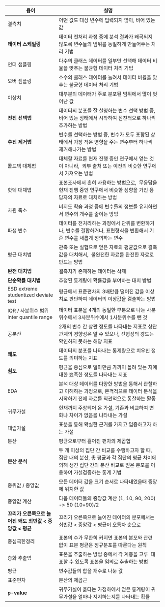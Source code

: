 | 용어 | 설명 |
| --- | --- |
| 결측치 | 어떤 값도 대상 변수에 입력되지 않아, 비어 있는 값 |
| **데이터 스케일링** | 데이터 전처리 과정 중에 분석 결과가 왜곡되지 않도록 변수들의 범위를 동일하게 만들어주는 처리 기법 |
| 언더 샘플링 | 다수의 클래스 데이터를 일부만 선택해 데이터 비율을 맞추는 불균형 데이터 처리 기법 |
| 오버 샘플링 | 소수의 클래스 데이터를 늘려서 데이터 비율을 맞추는 불균형 데이터 처리 기법 |
| 이상치 | 대부분의 데이터가 주로 분포된 범위에서 많이 벗어난 값 |
| **전진 선택법** | 데이터의 분포를 잘 설명하는 변수 선택 방법 중,   비어 있는 상태에서 시작하여 점진적으로 하나씩 추가하는 방법 |
| **후진 제거법** | 변수를 선택하는 방법 중,   변수가 모두 포함된 상태에서 가장 적은 영향을 주는 변수부터 하나씩 제거해나가는 방법 |
| 콜드덱 대체법 | 대체할 자료를 현재 진행 중인 연구에서 얻는 것이 아니라,    외부 출처 또는 이전의 비슷한 연구에서 가져오는 방법 |
| 핫덱 대체법 | 표본조사에서 흔히 사용하는 방법으로,    무응답을 현재 진행 중인 연구에서 비슷한 성향을 가진 응답자의 자료로 대치하는 방법 |
| 차원 축소 | 비지도 학습 과정 중에 변수들의 정보를 유지하면서 변수의 개수를 줄이는 방법 |
| 파생 변수 | 데이터를 전처리하는 과정에서 단위를 변환하거나, 변수를 결합하거나, 표현형식을 변환해서   기준 변수를 새롭게 정의하는 변수 |
| 평균 대치법 | 관측 또는 실험으로 얻은 자료의 평균값으로 결측값을 대치해서,    불완전한 자료를 완전한 자료로 만드는 방법 |
| **완전 대치법** | 결측치가 존재하는 데이터는 삭제 |
| **단순확률 대치법** | 추정된 통계량에 확률값을 부여하는 대치 방법 |
| ESD   extreme studentized   deviate test | 평균에서 표준편차의 3배만큼 떨어진 값을 이상치로 판단하여 데이터의 이상값을 검출하는 방법 |
| IQR / 사분위수 범위   inter quantile range | 데이터 표분을 4개의 동일한 부분으로 나눈 사분위수에서 3사분위수에서 1사분위수를 뺀 것 |
| 공분산 | 2개의 변수 간 상관 정도를 나타내는 지표로 상관관계의 경향성은 알 수 있으나, 선형성의 강도는 확인하지 못하는 해당 지표 |
| **왜도** | 데이터의 분포를 나타내는 통계량으로 치우친 정도를 의미하는 지표 |
| **첨도** | 평균을 중심으로 얼마만큼 가까이 몰려 있는 지에 대한 뾰족한 정도를 나타내는 지표 |
| EDA | 분석 대상 데이터를 다양한 방법을 통해서 관찰하고 이해하는 과정으로, 본격적으로 데이터 분석을 시작하기 전에 자료를 직관적으로 통찰하는 활동 |
| 귀무가설 | 현재까지 주장되어 온 가설, 기존과 비교하여 변화나 차이가 없음을 나타내는 가설 |
| 대립가설 | 표분을 통해 확실한 근거를 가지고 입증하고자 하는 가설 |
| 분산 | 평균으로부터 흩어진 편차의 제곱합 |
| **분산 분석** | 두 개 이상의 집단 간 비교를 수행하고자 할 때, 집단 내의 분산,   총 평균과 각 집단의 평균 차이에 의해 생긴 집단 간의 분산 비교로 얻은 분포를 이용하여 가설검증하는 통계 기법 |
| 중위값 / 중앙값 | 모든 데이터 값을 크기 순서로 나타내었을때 중앙에 위치한 값 |
| 중앙값 계산 | 다음 데이터들의 중앙값 계산 (1, 10, 90, 200) -> 50 (10+90)/2 |
| **꼬리가 오른쪽으로 늘어진 왜도**   **최빈값 < 중앙값 < 평균** | 꼬리가 오른쪽으로 늘어진 데이터의 분포에서는 최빈값 < 중앙값 < 평균이 오름차 순으로  |
| 중심극한정리 | 표본의 수가 무한히 커지면 표본의 분포와 관련 없이 표본 평균은 정규분포를 따른다는 원칙 |
| 층화 추출법 | 표본을 추출하는 방법 중에서 각 계층을 고루  대표할 수 있도록 표본을 임의로 추출하는 방법 |
| 평균 | 변수값들의 합을 개수로 나눈 값 |
| 표준편차 | 분산의 제곱근 |
| **p-value** | 귀무가설이 옳다는 가정하에서 얻은 통계량이 귀무가설을 얼마나 지지하는지를 나타내는 확률 |
